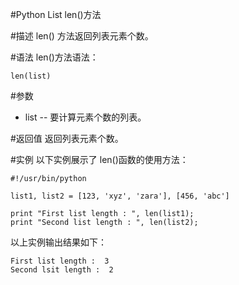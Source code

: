 #Python List len()方法


#描述
len() 方法返回列表元素个数。

#语法
len()方法语法：

```
len(list)
```

#参数
- list -- 要计算元素个数的列表。

#返回值
返回列表元素个数。

#实例
以下实例展示了 len()函数的使用方法：

```
#!/usr/bin/python

list1, list2 = [123, 'xyz', 'zara'], [456, 'abc']

print "First list length : ", len(list1);
print "Second list length : ", len(list2);
```

以上实例输出结果如下：

```
First list length :  3
Second lsit length :  2
```